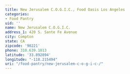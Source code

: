 ```yaml
---
title: New Jerusalem C.O.G.I.C., Food Oasis Los Angeles
categories:
- Food Pantry
uid: ''
name: New Jerusalem C.O.G.I.C.
address_1: 420 S. Sante Fe Avenue
city: Compton
state: CA
zipcode: '90221'
phone: 310.639.1013
latitude: '33.892894'
longitude: "-118.215494"
uri: "/food-pantry/new-jerusalem-c-o-g-i-c-/"
---
```


